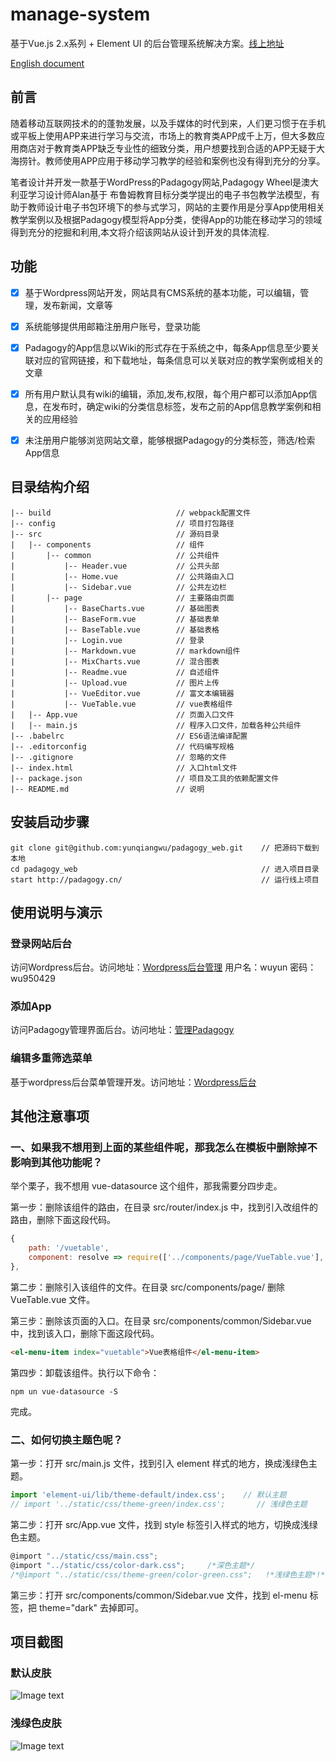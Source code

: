 # manage-system #
基于Vue.js 2.x系列 + Element UI 的后台管理系统解决方案。[线上地址](http://work.omwteam.com/)

[English document](https://github.com/lin-xin/manage-system/blob/master/README_EN.md)

## 前言 ##
随着移动互联网技术的的蓬勃发展，以及手媒体的时代到来，人们更习惯于在手机或平板上使用APP来进行学习与交流，市场上的教育类APP成千上万，但大多数应用商店对于教育类APP缺乏专业性的细致分类，用户想要找到合适的APP无疑于大海捞针。教师使用APP应用于移动学习教学的经验和案例也没有得到充分的分享。

笔者设计并开发一款基于WordPress的Padagogy网站,Padagogy Wheel是澳大利亚学习设计师Alan基于 布鲁姆教育目标分类学提出的电子书包教学法模型，有助于教师设计电子书包环境下的参与式学习，网站的主要作用是分享App使用相关教学案例以及根据Padagogy模型将App分类，使得App的功能在移动学习的领域得到充分的挖掘和利用,本文将介绍该网站从设计到开发的具体流程.


## 功能 ##
- [x] 基于Wordpress网站开发，网站具有CMS系统的基本功能，可以编辑，管理，发布新闻，文章等
- [x] 系统能够提供用邮箱注册用户账号，登录功能
- [x] Padagogy的App信息以Wiki的形式存在于系统之中，每条App信息至少要关联对应的官网链接，和下载地址，每条信息可以关联对应的教学案例或相关的文章
- [x] 所有用户默认具有wiki的编辑，添加,发布,权限，每个用户都可以添加App信息，在发布时，确定wiki的分类信息标签，发布之前的App信息教学案例和相关的应用经验
- [x] 未注册用户能够浏览网站文章，能够根据Padagogy的分类标签，筛选/检索App信息




## 目录结构介绍 ##

	|-- build                            // webpack配置文件
	|-- config                           // 项目打包路径
	|-- src                              // 源码目录
	|   |-- components                   // 组件
	|       |-- common                   // 公共组件
	|           |-- Header.vue           // 公共头部
	|           |-- Home.vue           	 // 公共路由入口
	|           |-- Sidebar.vue          // 公共左边栏
	|		|-- page                   	 // 主要路由页面
	|           |-- BaseCharts.vue       // 基础图表
	|           |-- BaseForm.vue         // 基础表单
	|           |-- BaseTable.vue        // 基础表格
	|           |-- Login.vue          	 // 登录
	|           |-- Markdown.vue         // markdown组件
	|           |-- MixCharts.vue        // 混合图表
	|           |-- Readme.vue           // 自述组件
	|           |-- Upload.vue           // 图片上传
	|           |-- VueEditor.vue        // 富文本编辑器
	|           |-- VueTable.vue         // vue表格组件
	|   |-- App.vue                      // 页面入口文件
	|   |-- main.js                      // 程序入口文件，加载各种公共组件
	|-- .babelrc                         // ES6语法编译配置
	|-- .editorconfig                    // 代码编写规格
	|-- .gitignore                       // 忽略的文件
	|-- index.html                       // 入口html文件
	|-- package.json                     // 项目及工具的依赖配置文件
	|-- README.md                        // 说明


## 安装启动步骤 ##

	git clone git@github.com:yunqiangwu/padagogy_web.git	// 把源码下载到本地
	cd padagogy_web											// 进入项目目录
	start http://padagogy.cn/								// 运行线上项目

## 使用说明与演示 ##

### 登录网站后台 ###
访问Wordpress后台。访问地址：[Wordpress后台管理](http://padagogy.cn/wp-admin/)
用户名：wuyun
密码：wu950429

### 添加App ###
访问Padagogy管理界面后台。访问地址：[管理Padagogy](http://padagogy.cn/wp-admin/edit.php?post_type=padagogy)

### 编辑多重筛选菜单 ###
基于wordpress后台菜单管理开发。访问地址：[Wordpress后台](http://padagogy.cn/wp-admin/nav-menus.php?action=edit&menu=20)

## 其他注意事项 ##
### 一、如果我不想用到上面的某些组件呢，那我怎么在模板中删除掉不影响到其他功能呢？ ###

举个栗子，我不想用 vue-datasource 这个组件，那我需要分四步走。

第一步：删除该组件的路由，在目录 src/router/index.js 中，找到引入改组件的路由，删除下面这段代码。

```JavaScript
{
    path: '/vuetable',
    component: resolve => require(['../components/page/VueTable.vue'], resolve)     // vue-datasource组件
},
```

第二步：删除引入该组件的文件。在目录 src/components/page/ 删除 VueTable.vue 文件。

第三步：删除该页面的入口。在目录 src/components/common/Sidebar.vue 中，找到该入口，删除下面这段代码。
	
```HTML
<el-menu-item index="vuetable">Vue表格组件</el-menu-item>
```

第四步：卸载该组件。执行以下命令：
	
	npm un vue-datasource -S

完成。

### 二、如何切换主题色呢？ ###

第一步：打开 src/main.js 文件，找到引入 element 样式的地方，换成浅绿色主题。

```javascript
import 'element-ui/lib/theme-default/index.css';    // 默认主题
// import '../static/css/theme-green/index.css';       // 浅绿色主题
```

第二步：打开 src/App.vue 文件，找到 style 标签引入样式的地方，切换成浅绿色主题。

```javascript
@import "../static/css/main.css";
@import "../static/css/color-dark.css";     /*深色主题*/
/*@import "../static/css/theme-green/color-green.css";   !*浅绿色主题*!*/
```

第三步：打开 src/components/common/Sidebar.vue 文件，找到 el-menu 标签，把 theme="dark" 去掉即可。

## 项目截图 ##
### 默认皮肤 ###

![Image text](https://github.com/lin-xin/manage-system/raw/master/screenshots/wms1.png)

### 浅绿色皮肤 ###

![Image text](https://github.com/lin-xin/manage-system/raw/master/screenshots/wms2.png)
